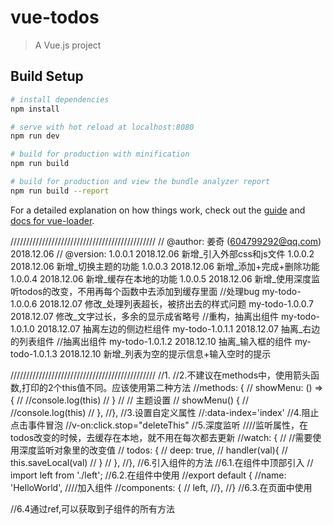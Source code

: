 # vue-todos

> A Vue.js project

## Build Setup

``` bash
# install dependencies
npm install

# serve with hot reload at localhost:8080
npm run dev

# build for production with minification
npm run build

# build for production and view the bundle analyzer report
npm run build --report
```

For a detailed explanation on how things work, check out the [guide](http://vuejs-templates.github.io/webpack/) and [docs for vue-loader](http://vuejs.github.io/vue-loader).


//////////////////////////////////////////////
//	@author: 姜奇 (604799292@qq.com) 2018.12.06
//	@version: 1.0.0.1  2018.12.06   新增_引入外部css和js文件
			  1.0.0.2  2018.12.06   新增_切换主题的功能
			  1.0.0.3  2018.12.06   新增_添加+完成+删除功能
			  1.0.0.4  2018.12.06   新增_缓存在本地的功能
			  1.0.0.5  2018.12.06   新增_使用深度监听todos的改变，不用再每个函数中去添加到缓存里面
			 	//处理bug
			  my-todo-1.0.0.6  2018.12.07   修改_处理列表超长，被挤出去的样式问题
			  my-todo-1.0.0.7  2018.12.07   修改_文字过长，多余的显示成省略号
				//重构，抽离出组件
				my-todo-1.0.1.0  2018.12.07   抽离左边的侧边栏组件
				my-todo-1.0.1.1  2018.12.07   抽离_右边的列表组件
				//抽离出组件
				my-todo-1.0.1.2  2018.12.10   抽离_输入框的组件
				my-todo-1.0.1.3  2018.12.10   新增_列表为空的提示信息+输入空时的提示

//////////////////////////////////////////////
//1.<!--组件中template，最外层只能由一个标签包裹-->
//2.不建议在methods中，使用箭头函数,打印的2个this值不同。应该使用第二种方法
//methods: {
//	showMenu: () => {
//		//console.log(this)
//	}
//	// 主题设置
//	showMenu() {
//		//console.log(this)
//	},
//},
//3.设置自定义属性
//:data-index='index'
//4.阻止点击事件冒泡
//v-on:click.stop="deleteThis"
//5.深度监听
////监听属性，在todos改变的时候，去缓存在本地，就不用在每次都去更新
//watch: {
//		//需要使用深度监听对象里的改变值
//		todos: {
//	    deep: true,
//	    handler(val){
//	        this.saveLocal(val)
//	    }
//	  },
//},
//6.引入组件的方法
//6.1.在组件中顶部引入
//	import left from './left';
//6.2.在组件中使用
//export default {
//name: 'HelloWorld',
////加入组件
//components: {
//  left,
//},
//}
//6.3.在页面中使用
<!--<template>
	<left></left>
</template>-->
//6.4通过ref,可以获取到子组件的所有方法